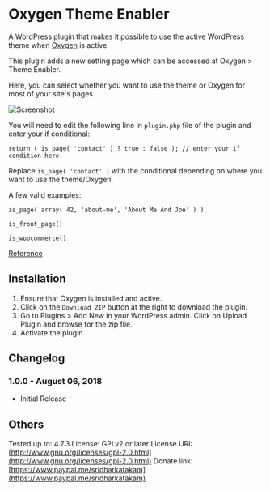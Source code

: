 # Oxygen Theme Enabler #

A WordPress plugin that makes it possible to use the active WordPress theme when [Oxygen](http://oxygenbuilder.com/) is active.

This plugin adds a new setting page which can be accessed at Oxygen > Theme Enabler.

Here, you can select whether you want to use the theme or Oxygen for most of your site's pages.

![Screenshot](https://d.pr/i/7Vy1LI+ "Screenshot")

You will need to edit the following line in `plugin.php` file of the plugin and enter your if conditional:

```
return ( is_page( 'contact' ) ? true : false ); // enter your if condition here.
```

Replace `is_page( 'contact' )` with the conditional depending on where you want to use the theme/Oxygen.

A few valid examples:

`is_page( array( 42, 'about-me', 'About Me And Joe' ) )`

`is_front_page()`

`is_woocommerce()`

[Reference](https://codex.wordpress.org/Conditional_Tags)

## Installation ##

1. Ensure that Oxygen is installed and active.
2. Click on the `Download ZIP` button at the right to download the plugin.
3. Go to Plugins > Add New in your WordPress admin. Click on Upload Plugin and browse for the zip file.
4. Activate the plugin.

## Changelog ##

### 1.0.0 - August 06, 2018 ###
* Initial Release

## Others ##

Tested up to: 4.7.3
License: GPLv2 or later
License URI: [http://www.gnu.org/licenses/gpl-2.0.html](http://www.gnu.org/licenses/gpl-2.0.html)
Donate link: [https://www.paypal.me/sridharkatakam](https://www.paypal.me/sridharkatakam)
